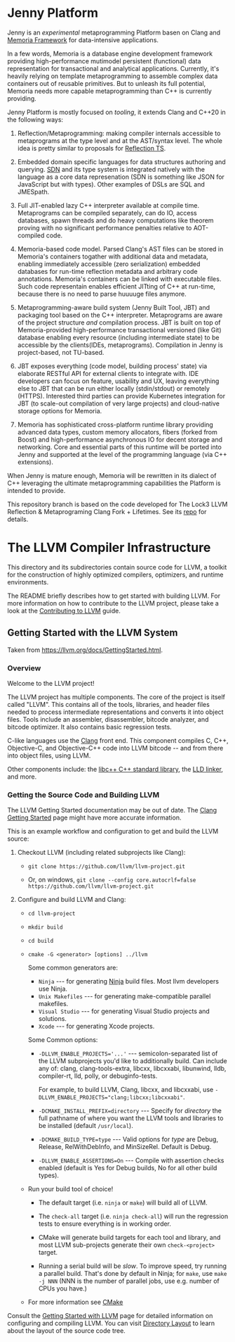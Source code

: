 # Jenny Platform

Jenny is an _experimental_ metaprogramming Platform basen on Clang and
[Memoria Framework](https://bitbucket.org/vsmirnov/memoria/wiki/Home) for
data-intensive applications.

In a few words, Memoria is a database engine development framework providing
high-performance mutimodel persistent (functional) data representation
for transactional and analytical applications. Currently, it's heavily
relying on template metaprogramming to assemble complex data containers
out of reusable primitives. But to unleash its full potential, Memoria
needs more capable metaprogramming than C++ is currently providing.

Jenny Platform is mostly focused on *tooling*, it extends Clang and
C++20 in the following ways:

1. Reflection/Metaprogramming: making compiler internals accessible to
metaprograms at the type level and at the AST/syntax level. The whole idea
is pretty similar to proposals for
[Reflection TS](http://www.open-std.org/jtc1/sc22/wg21/docs/papers/2019/p1240r1.pdf).

1. Embedded domain specific languages for data structures authoring
and querying. [SDN](https://bitbucket.org/vsmirnov/memoria/wiki/String%20Data%20Notation)
and its type system is integrated natively with the language as a
core data represenation (SDN is something like JSON for JavaScript
but with types). Other examples of DSLs are SQL and JMESpath.

1. Full JIT-enabled lazy C++ interpreter available at compile time. Metaprograms
can be compiled separately, can do IO, access databases, spawn threads
and do heavy computations like theorem proving with no significant
performance penalties relative to AOT-compiled code.

1. Memoria-based code model. Parsed Clang's AST files can be stored in
Memoria's containers togather with additional data and metadata,
enabling immediately accessible (zero serialization) embedded databases
for run-time reflection metadata and arbitrary code annotations.
Memoria's containers can be linked with executable files.
Such code representain enables efficient JITting of C++ at run-time,
because there is no need to parse huuuuge files anymore.

1. Metaprogramming-aware build system (Jenny Built Tool, JBT) and
packaging tool based on the C++ interpreter. Metaprograms are
aware of the project structure _and_ compilation process. JBT is
built on top of Memoria-provided high-performance transactional
versioned (like Git) database enabling every resource (including
intermediate state) to be accessible by the clients(IDEs,
metaprograms). Compilation in Jenny is project-based, not TU-based.

1. JBT exposes everything (code model, building process' state)
via elaborate RESTful API for external clients to integrate with.
IDE developers can focus on feature, usability and UX, leaving
everything else to JBT that can be run either locally (stdin/stdout)
or remotely (HTTPS). Interested third parties can provide Kubernetes
integration for JBT (to scale-out compilation of very large projects)
and cloud-native storage options for Memoria.

1. Memoria has sophisticated cross-platform runtime library providing
advanced data types, custom memory allocators, fibers (forked
from Boost) and high-performance asynchronous IO for decent storage
and networking. Core and essential parts of this runtime will be
ported into Jenny and supported at the level of the programming language
(via C++ extensions).

When Jenny is mature enough, Memoria will be rewritten in its
dialect of C++ leveraging the ultimate metaprogramming capabilities
the Platform is intended to provide.

This repository branch is based on the code developed for The Lock3 LLVM
Reflection & Metaprograming Clang Fork + Lifetimes. See its
[repo](https://github.com/lock3/meta) for details.

# The LLVM Compiler Infrastructure

This directory and its subdirectories contain source code for LLVM,
a toolkit for the construction of highly optimized compilers,
optimizers, and runtime environments.

The README briefly describes how to get started with building LLVM.
For more information on how to contribute to the LLVM project, please
take a look at the
[Contributing to LLVM](https://llvm.org/docs/Contributing.html) guide.

## Getting Started with the LLVM System

Taken from https://llvm.org/docs/GettingStarted.html.

### Overview

Welcome to the LLVM project!

The LLVM project has multiple components. The core of the project is
itself called "LLVM". This contains all of the tools, libraries, and header
files needed to process intermediate representations and converts it into
object files.  Tools include an assembler, disassembler, bitcode analyzer, and
bitcode optimizer.  It also contains basic regression tests.

C-like languages use the [Clang](http://clang.llvm.org/) front end.  This
component compiles C, C++, Objective-C, and Objective-C++ code into LLVM bitcode
-- and from there into object files, using LLVM.

Other components include:
the [libc++ C++ standard library](https://libcxx.llvm.org),
the [LLD linker](https://lld.llvm.org), and more.

### Getting the Source Code and Building LLVM

The LLVM Getting Started documentation may be out of date.  The [Clang
Getting Started](http://clang.llvm.org/get_started.html) page might have more
accurate information.

This is an example workflow and configuration to get and build the LLVM source:

1. Checkout LLVM (including related subprojects like Clang):

     * ``git clone https://github.com/llvm/llvm-project.git``

     * Or, on windows, ``git clone --config core.autocrlf=false
    https://github.com/llvm/llvm-project.git``

2. Configure and build LLVM and Clang:

     * ``cd llvm-project``

     * ``mkdir build``

     * ``cd build``

     * ``cmake -G <generator> [options] ../llvm``

        Some common generators are:

        * ``Ninja`` --- for generating [Ninja](https://ninja-build.org)
          build files. Most llvm developers use Ninja.
        * ``Unix Makefiles`` --- for generating make-compatible parallel makefiles.
        * ``Visual Studio`` --- for generating Visual Studio projects and
          solutions.
        * ``Xcode`` --- for generating Xcode projects.

        Some Common options:

        * ``-DLLVM_ENABLE_PROJECTS='...'`` --- semicolon-separated list of the LLVM
          subprojects you'd like to additionally build. Can include any of: clang,
          clang-tools-extra, libcxx, libcxxabi, libunwind, lldb, compiler-rt, lld,
          polly, or debuginfo-tests.

          For example, to build LLVM, Clang, libcxx, and libcxxabi, use
          ``-DLLVM_ENABLE_PROJECTS="clang;libcxx;libcxxabi"``.

        * ``-DCMAKE_INSTALL_PREFIX=directory`` --- Specify for *directory* the full
          pathname of where you want the LLVM tools and libraries to be installed
          (default ``/usr/local``).

        * ``-DCMAKE_BUILD_TYPE=type`` --- Valid options for *type* are Debug,
          Release, RelWithDebInfo, and MinSizeRel. Default is Debug.

        * ``-DLLVM_ENABLE_ASSERTIONS=On`` --- Compile with assertion checks enabled
          (default is Yes for Debug builds, No for all other build types).

      * Run your build tool of choice!

        * The default target (i.e. ``ninja`` or ``make``) will build all of LLVM.

        * The ``check-all`` target (i.e. ``ninja check-all``) will run the
          regression tests to ensure everything is in working order.

        * CMake will generate build targets for each tool and library, and most
          LLVM sub-projects generate their own ``check-<project>`` target.

        * Running a serial build will be *slow*.  To improve speed, try running a
          parallel build. That's done by default in Ninja; for ``make``, use
          ``make -j NNN`` (NNN is the number of parallel jobs, use e.g. number of
          CPUs you have.)

      * For more information see [CMake](https://llvm.org/docs/CMake.html)

Consult the
[Getting Started with LLVM](https://llvm.org/docs/GettingStarted.html#getting-started-with-llvm)
page for detailed information on configuring and compiling LLVM. You can visit
[Directory Layout](https://llvm.org/docs/GettingStarted.html#directory-layout)
to learn about the layout of the source code tree.
